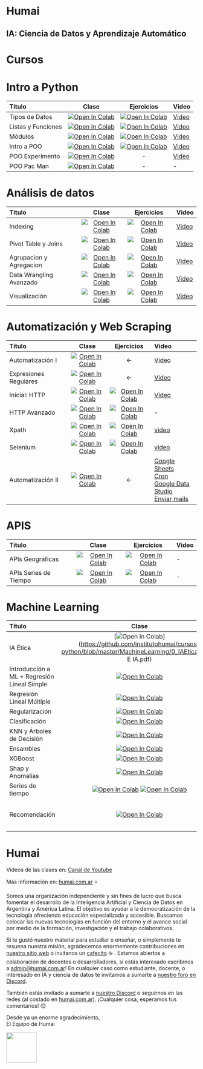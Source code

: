 # Humai

## IA: Ciencia de Datos y Aprendizaje Automático

# Cursos

# Intro a Python

| Título        | Clase         | Ejercicios | Video
|:--------------------|:--------------------:|:--------------------:|:--------------------
| Tipos de Datos | [![Open In Colab](https://colab.research.google.com/assets/colab-badge.svg)](https://colab.research.google.com/github/institutohumai/cursos-python/blob/master/Introduccion/1_TiposDatos/tipos-datos.ipynb) | [![Open In Colab](https://colab.research.google.com/assets/colab-badge.svg)](https://colab.research.google.com/github/institutohumai/cursos-python/blob/master/Introduccion/1_TiposDatos/ejercicio/ejercicios.ipynb) | [Video](https://www.youtube.com/watch?v=-yqL1VUYvrw&list=PLISuMnTdVU-xW46IijNsPg8ljPfz-1s7F) |
| Listas y Funciones | [![Open In Colab](https://colab.research.google.com/assets/colab-badge.svg)](https://colab.research.google.com/github/institutohumai/cursos-python/blob/master/Introduccion/2_Listas_Y_Funciones/listas-funciones.ipynb) | [![Open In Colab](https://colab.research.google.com/assets/colab-badge.svg)](https://colab.research.google.com/github/institutohumai/cursos-python/blob/master/Introduccion/2_Listas_Y_Funciones/ejercicio/ejercicio.ipynb) | [Video](https://www.youtube.com/watch?v=EVZ7HRUBDc4&list=PLISuMnTdVU-xW46IijNsPg8ljPfz-1s7F&index=3) |
| Módulos | [![Open In Colab](https://colab.research.google.com/assets/colab-badge.svg)](https://colab.research.google.com/github/institutohumai/cursos-python/blob/master/Introduccion/3_Modulos_Funciones/modulos-funciones.ipynb) | [![Open In Colab](https://colab.research.google.com/assets/colab-badge.svg)](https://colab.research.google.com/github/institutohumai/cursos-python/blob/master/Introduccion/3_Modulos_Funciones/ejercicio/ejercicio.ipynb) | [Video](https://www.youtube.com/watch?v=gPN294xBbdc&list=PLISuMnTdVU-xW46IijNsPg8ljPfz-1s7F&index=4) |
| Intro a POO | [![Open In Colab](https://colab.research.google.com/assets/colab-badge.svg)](https://colab.research.google.com/github/institutohumai/cursos-python/blob/master/Introduccion/4_Intro_Poo/intro-poo.ipynb) | [![Open In Colab](https://colab.research.google.com/assets/colab-badge.svg)](https://colab.research.google.com/github/institutohumai/cursos-python/blob/master/Introduccion/4_Intro_Poo/ejercicio/ejercicio.ipynb) | [Video](https://www.youtube.com/watch?v=1PfQLOCpp_Y&list=PLISuMnTdVU-xW46IijNsPg8ljPfz-1s7F&index=5) |
| POO Experimento | [![Open In Colab](https://colab.research.google.com/assets/colab-badge.svg)](https://colab.research.google.com/github/institutohumai/cursos-python/blob/master/Introduccion/5_Poo_Experimento/poo-experimento.ipynb) | - | [Video](https://www.youtube.com/watch?v=31fjtQqmuIc&list=PLISuMnTdVU-xW46IijNsPg8ljPfz-1s7F&index=5) |
| POO Pac Man | [![Open In Colab](https://colab.research.google.com/assets/colab-badge.svg)](https://colab.research.google.com/github/institutohumai/cursos-python/blob/master/Introduccion/5_Poo_Proyecto/poo-proyecto.ipynb) | - | - |


# Análisis de datos

| Título        | Clase         | Ejercicios | Video
|:--------------------|:--------------------:|:--------------------:|:--------------------
| Indexing | [![Open In Colab](https://colab.research.google.com/assets/colab-badge.svg)](https://colab.research.google.com/github/institutohumai/cursos-python/blob/master/AnalisisDeDatos/1_Indexing/Indexing.ipynb) | [![Open In Colab](https://colab.research.google.com/assets/colab-badge.svg)](https://colab.research.google.com/github/institutohumai/cursos-python/blob/master/AnalisisDeDatos/1_Indexing/ejercicio/ejercicio.ipynb) | [Video](https://www.youtube.com/watch?v=grBT_YZXHwU&list=PLISuMnTdVU-yObpmSVldV6INufjlcOnqa&index=1) |
| Pivot Table y Joins | [![Open In Colab](https://colab.research.google.com/assets/colab-badge.svg)](https://colab.research.google.com/github/institutohumai/cursos-python/blob/master/AnalisisDeDatos/2_Pivot_Table_y_Joins/clase-2.ipynb) | [![Open In Colab](https://colab.research.google.com/assets/colab-badge.svg)](https://colab.research.google.com/github/institutohumai/cursos-python/blob/master/AnalisisDeDatos/2_Pivot_Table_y_Joins/clase-2-ejercicios.ipynb) | [Video](https://www.youtube.com/watch?v=xr00OfQn0JU&list=PLISuMnTdVU-yObpmSVldV6INufjlcOnqa&index=2) |
| Agrupacion y Agregacion | [![Open In Colab](https://colab.research.google.com/assets/colab-badge.svg)](https://colab.research.google.com/github/institutohumai/cursos-python/blob/master/AnalisisDeDatos/3_Agrupacion_y_Agregacion/agrupacion_agregacion.ipynb) | [![Open In Colab](https://colab.research.google.com/assets/colab-badge.svg)](https://colab.research.google.com/github/institutohumai/cursos-python/blob/master/AnalisisDeDatos/3_Agrupacion_y_Agregacion/ejercicio/ejercicio.ipynb) | [Video](https://www.youtube.com/watch?v=NFERQ_bCfHw&list=PLISuMnTdVU-yObpmSVldV6INufjlcOnqa&index=3) |
| Data Wrangling Avanzado | [![Open In Colab](https://colab.research.google.com/assets/colab-badge.svg)](https://colab.research.google.com/github/institutohumai/cursos-python/blob/master/AnalisisDeDatos/4_Data_Wrangling_Avanzado/data_wrangling_avanzado.ipynb) | [![Open In Colab](https://colab.research.google.com/assets/colab-badge.svg)](https://colab.research.google.com/github/institutohumai/cursos-python/blob/master/AnalisisDeDatos/4_Data_Wrangling_Avanzado/ejercicio/ejercicio.ipynb) | [Video](https://www.youtube.com/watch?v=fjOgkNA-sQ4&list=PLISuMnTdVU-yObpmSVldV6INufjlcOnqa&index=4) |
| Visualización | [![Open In Colab](https://colab.research.google.com/assets/colab-badge.svg)](https://colab.research.google.com/github/institutohumai/cursos-python/blob/master/AnalisisDeDatos/5_Visualizacion/Visualizacion.ipynb) | [![Open In Colab](https://colab.research.google.com/assets/colab-badge.svg)](https://colab.research.google.com/github/institutohumai/cursos-python/blob/master/AnalisisDeDatos/5_Visualizacion/Ejercitacion/Ejercitacion_Extra.ipynb) | [Video](https://www.youtube.com/watch?v=zgVEpj-6ChY&list=PLISuMnTdVU-yObpmSVldV6INufjlcOnqa&index=5) |

# Automatización y Web Scraping

| Título        | Clase         | Ejercicios | Video
|:--------------------|:--------------------:|:--------------------:|:--------------------
| Automatización I | [![Open In Colab](https://colab.research.google.com/assets/colab-badge.svg)](https://colab.research.google.com/github/institutohumai/cursos-python/blob/master/Automatizacion/Automatización_I/automatizacion_pygui_bash_os.ipynb) | <- | [Video](https://youtu.be/kmlYp8I1MJs)
| Expresiones Regulares | [![Open In Colab](https://colab.research.google.com/assets/colab-badge.svg)](https://colab.research.google.com/github/institutohumai/cursos-python/blob/master/Automatizacion/Expresiones_Regulares/expresiones_regulares.ipynb) | <- | [Video](https://youtu.be/JB7H4htd3tU)
| Inicial: HTTP | [![Open In Colab](https://colab.research.google.com/assets/colab-badge.svg)](https://colab.research.google.com/github/institutohumai/cursos-python/blob/master/Scraping/1_HTTP_Inicial/web_scraping_http_inicial.ipynb) | [![Open In Colab](https://colab.research.google.com/assets/colab-badge.svg)](https://colab.research.google.com/github/institutohumai/cursos-python/blob/master/Scraping/1_HTTP_Inicial/ejercicio/spinetta.ipynb) | [Video](https://youtu.be/QpEuv_QHb8o)
| HTTP Avanzado | [![Open In Colab](https://colab.research.google.com/assets/colab-badge.svg)](https://colab.research.google.com/github/institutohumai/cursos-python/blob/master/Scraping/2_HTTP_Avanzado/scraping_http_avanzado.ipynb) | [![Open In Colab](https://colab.research.google.com/assets/colab-badge.svg)](https://colab.research.google.com/github/institutohumai/cursos-python/blob/master/Scraping/2_HTTP_Avanzado/scraping_2.ipynb) | - |
| Xpath | [![Open In Colab](https://colab.research.google.com/assets/colab-badge.svg)](https://colab.research.google.com/github/institutohumai/cursos-python/blob/master/Scraping/3_Selenium_y_xpath/scraping_por_automatizacion.ipynb) | [![Open In Colab](https://colab.research.google.com/assets/colab-badge.svg)](https://colab.research.google.com/github/institutohumai/cursos-python/blob/master/Scraping/3_Selenium_y_xpath/ejercicio/whatsapp_bot.ipynb) | [video](https://youtu.be/v42ykY4iztE) |
| Selenium  | [![Open In Colab](https://colab.research.google.com/assets/colab-badge.svg)](https://colab.research.google.com/github/institutohumai/cursos-python/blob/master/Scraping/3_Selenium_y_xpath/scraping_por_automatizacion.ipynb) | [![Open In Colab](https://colab.research.google.com/assets/colab-badge.svg)](https://colab.research.google.com/github/institutohumai/cursos-python/blob/master/Scraping/3_Selenium_y_xpath/ejercicio/whatsapp_bot.ipynb) | [video](https://youtu.be/VV6UX_0xws4) |
| Automatización II | [![Open In Colab](https://colab.research.google.com/assets/colab-badge.svg)](https://colab.research.google.com/github/institutohumai/cursos-python/blob/master/Automatizacion/Automatización_2/clase_automatizacion_2_gsheets_cron_mails.ipynb) | <- | [Google Sheets]() <br>[Cron]()  <br>[Google Data Studio]()  <br>[Enviar mails]()

# APIS
| Título        | Clase         | Ejercicios | Video
|:--------------------|:--------------------:|:--------------------:|:--------------------
| APIs Geográficas | [![Open In Colab](https://colab.research.google.com/assets/colab-badge.svg)](https://colab.research.google.com/github/institutohumai/cursos-python/blob/master/APIs/1_APIs_Geograficas/clase-1.ipynb) | [![Open In Colab](https://colab.research.google.com/assets/colab-badge.svg)](https://colab.research.google.com/github/institutohumai/cursos-python/blob/master/APIs/1_APIs_Geograficas/clase-1-ejercicios.ipynb) | - |
| APIs Series de Tiempo | [![Open In Colab](https://colab.research.google.com/assets/colab-badge.svg)](https://colab.research.google.com/github/institutohumai/cursos-python/blob/master/APIs/2_APIs_Series_Tiempo/clase-2.ipynb) | [![Open In Colab](https://colab.research.google.com/assets/colab-badge.svg)](https://colab.research.google.com/github/institutohumai/cursos-python/blob/master/APIs/2_APIs_Series_Tiempo/ejercicios/ejercicios.ipynb) | - |


# Machine Learning


| Título        | Clase         | Ejercicios | Video
|:--------------------|:--------------------:|:--------------------:|:--------------------
| IA Ética | [![Open In Colab](https://colab.research.google.com/assets/colab-badge.svg)](https://github.com/institutohumai/cursos-python/blob/master/MachineLearning/0_IAEtica/ETICA E IA.pdf)  | - | [Video](https://www.youtube.com/watch?v=oMJfeV09d3k) |
| Introducción a ML + Regresión Lineal Simple | [![Open In Colab](https://colab.research.google.com/assets/colab-badge.svg)](https://colab.research.google.com/github/institutohumai/cursos-python/blob/master/MachineLearning/1_Introduccion/rls.ipynb) | - | [Video](https://www.youtube.com/watch?v=FuIlgsbPr9E&list=PLISuMnTdVU-zF4QLEKnLvNVHb7N_wHCp0) |
| Regresión Lineal Múltiple | [![Open In Colab](https://colab.research.google.com/assets/colab-badge.svg)](https://colab.research.google.com/github/institutohumai/cursos-python/blob/master/MachineLearning/2_RegresionLinealMultiple/RegresionLinealMultiple.ipynb) | - | [Video](https://www.youtube.com/watch?v=7W43HBXt9Cs&list=PLISuMnTdVU-wuxD7ubJD8rc29MkDy9bWo) |
| Regularización | [![Open In Colab](https://colab.research.google.com/assets/colab-badge.svg)](https://colab.research.google.com/github/institutohumai/cursos-python/blob/master/MachineLearning/3_Regularizacion/Regularizacion.ipynb) | - | [Video](https://www.youtube.com/watch?v=ETyIMqHoP9g&list=PLISuMnTdVU-xexTl51UbNu30myaUsaa3R) |
| Clasificación | [![Open In Colab](https://colab.research.google.com/assets/colab-badge.svg)](https://colab.research.google.com/github/institutohumai/cursos-python/blob/master/MachineLearning/4_Clasificacion/Clasificacion.ipynb) | - | [Video](https://www.youtube.com/watch?v=qW9qC1zstwc&list=PLISuMnTdVU-zvmwe88-8yvbJWoRgpCriR) |
| KNN y Árboles de Decisión | [![Open In Colab](https://colab.research.google.com/assets/colab-badge.svg)](https://colab.research.google.com/github/institutohumai/cursos-python/blob/master/MachineLearning/5_KNNyArbolesDeDecision/KNN_Arboles.ipynb) | - | [Video](https://www.youtube.com/watch?v=d9Z1F04uETk&list=PLISuMnTdVU-wzYasgzs3n76FY3eJNdja8) |
| Ensambles | [![Open In Colab](https://colab.research.google.com/assets/colab-badge.svg)](https://colab.research.google.com/github/institutohumai/cursos-python/blob/master/MachineLearning/6_Ensamble/bagging_boosting.ipynb) | - | [Video](https://www.youtube.com/watch?v=YAOzh2pTAy4&list=PLISuMnTdVU-x13FA77cV5cr4OMoOPT6MZ&ab_channel=InstitutoHumai) |
| XGBoost | [![Open In Colab](https://colab.research.google.com/assets/colab-badge.svg)](https://colab.research.google.com/github/institutohumai/cursos-python/blob/master/MachineLearning/7_XGBoost/xgboost.ipynb) | - | [Video](https://youtube.com/playlist?list=PLISuMnTdVU-x19YIy1umdmekra28VToSv) |
| Shap y Anomalías | [![Open In Colab](https://colab.research.google.com/assets/colab-badge.svg)](https://colab.research.google.com/github/institutohumai/cursos-python/blob/master/MachineLearning/8_ShapyAnomalias/anomaly-detection-shap-values.ipynb) | - | [Video](https://www.youtube.com/watch?v=a4uHGK4nW-0&list=PLISuMnTdVU-zxuEhD2Wtg8depk_ZXfWhU) |
| Series de tiempo | [![Open In Colab](https://colab.research.google.com/assets/colab-badge.svg)](https://colab.research.google.com/github/institutohumai/cursos-python/blob/master/MachineLearning/9_SeriesDeTiempo/1.ARIMA.ipynb) [![Open In Colab](https://colab.research.google.com/assets/colab-badge.svg)](https://colab.research.google.com/github/institutohumai/cursos-python/blob/master/MachineLearning/9_SeriesDeTiempo/2.Prophet.ipynb) | - | [Video](https://www.youtube.com/watch?v=TeG-Ut8ftrw&list=PLISuMnTdVU-wJ4nvYFjji2EGlONuOwfVg) |
| Recomendación | [![Open In Colab](https://colab.research.google.com/assets/colab-badge.svg)](https://colab.research.google.com/github/institutohumai/cursos-python/blob/master/MachineLearning/10_Recomendacion/sistemas_recomendacion.ipynb) | - | [Video 1](https://www.youtube.com/watch?v=9KWVIZJfm8Q) [Video 2](https://www.youtube.com/watch?v=d-MiHa4cRqo) |


# Humai

Videos de las clases en: [Canal de Youtube](https://m.youtube.com/c/InstitutoHumai)

Más información en: [humai.com.ar](https://humai.com.ar) ⭐

Somos una organización independiente y sin fines de lucro que busca fomentar el desarrollo de la Inteligencia Artificial y Ciencia de Datos en Argentina y América Latina. El objetivo es ayudar a la democratización de la tecnología ofreciendo educación especializada y accesible. Buscamos colocar las nuevas tecnologías en función del entorno y el avance social por medio de la formación, investigación y el trabajo colaborativos.

Si te gustó nuestro material para estudiar o enseñar, o simplemente te resuena nuestra misión, agradecemos enormemente contribuciones en [nuestro sitio web](https://humai.com.ar/sumate.html#Card) o invitanos un [cafecito](https://cafecito.app/humai) ☕ . Estamos abiertos a colaboración de docentes o desarrolladores, si estás interesado  escribínos a admin@humai.com.ar! En cualquier caso como estudiante, docente, o interesado en IA y ciencia de datos te invitamos a sumarte a [nuestro foro en Discord](https://discord.gg/wYCA2chQvb).

También estás invitado a sumarte a [nuestro Discord](https://discord.gg/wYCA2chQvb) o seguirnos en las redes (al costado en [humai.com.ar](https://ihum.ai/)). ¡Cualquier cosa, esperamos tus comentarios! 😊

Desde ya un enorme agradecimiento,  
El Equipo de Humai

<img src='https://humai.com.ar/static/logos/isologo.png' width='80px' margin='100px'></img>